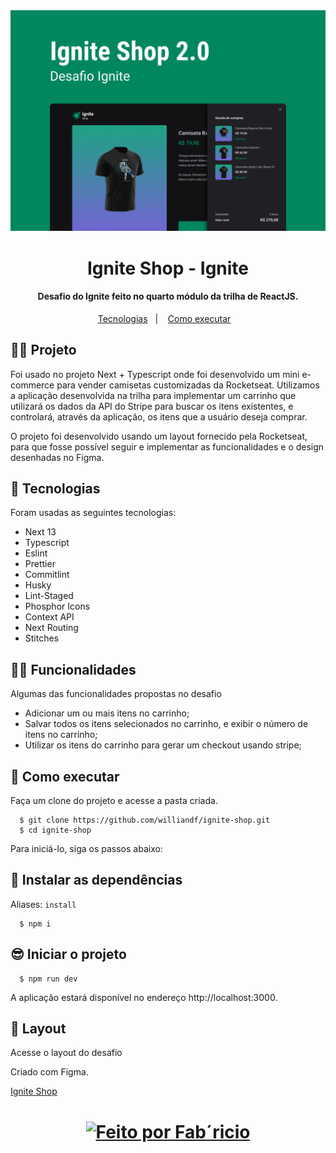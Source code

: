 <div align="center">
  <img src=".github/capa.png" />
</div>

<h1 align="center" style="display: flex; align-items: center; justify-content: center; gap: 1rem;">Ignite Shop - Ignite</h1>

<h4 align="center">
  Desafio do Ignite feito no quarto módulo da trilha de ReactJS.
</h4>

<p align="center">
  <a href="#-tecnologias">Tecnologias</a>&nbsp;&nbsp;&nbsp;|&nbsp;&nbsp;&nbsp;
  <a href="#-como-executar">Como executar</a>&nbsp;&nbsp;&nbsp;
</p>


## 👨‍💻 Projeto

Foi usado no projeto Next + Typescript onde foi desenvolvido um mini e-commerce para vender camisetas customizadas da Rocketseat. Utilizamos a aplicação desenvolvida na trilha para implementar um carrinho que utilizará os dados da API do Stripe para buscar os itens existentes, e controlará, através da aplicação, os itens que a usuário deseja comprar.

O projeto foi desenvolvido usando um layout fornecido pela Rocketseat, para que fosse possível seguir e implementar as funcionalidades e o design desenhadas no Figma.

## 🧪 Tecnologias
Foram usadas as seguintes tecnologias:

  - Next 13
  - Typescript
  - Eslint
  - Prettier
  - Commitlint
  - Husky
  - Lint-Staged
  - Phosphor Icons
  - Context API
  - Next Routing
  - Stitches

## 🧑‍🔧 Funcionalidades
Algumas das funcionalidades propostas no desafio
  - Adicionar um ou mais itens no carrinho;
  - Salvar todos os itens selecionados no carrinho, e exibir o número de itens no carrinho;
  - Utilizar os itens do carrinho para gerar um checkout usando stripe;

## 🚀 Como executar

Faça um clone do projeto e acesse a pasta criada.

```
  $ git clone https://github.com/williandf/ignite-shop.git
  $ cd ignite-shop
```
Para iniciá-lo, siga os passos abaixo:

## 👾 Instalar as dependências
Aliases: ``` install ```
```
  $ npm i
```

## 😎 Iniciar o projeto
```
  $ npm run dev
```
A aplicação estará disponível no endereço http://localhost:3000.

## 🎨 Layout
Acesse o layout do desafio

Criado com Figma.

<a href="https://www.figma.com/file/XPuS3Ix7ITDjc4j8rovyZ8/Ignite-Shop-(Copy)?t=CxmWD70Rb1oP2w9d-0" target="_blank">Ignite Shop</a>


<h1 align="center">
  <a href="https://www.github.com/williandf">
    <img alt="Feito por Fab´ricio" src="https://img.shields.io/badge/Desenvolvido%20por-Willian%20Del%20Freu-green">
  </a>
</h1>